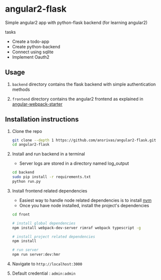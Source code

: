 # angular2-flask

Simple angular2 app with python-flask backend (for learning angular2)

tasks

-   Create a todo-app
-   Create python-backend
-   Connect using sqlite
-   Implement Oauth2

## Usage

1.  `backend` directory contains the flask backend with simple authentication methods

2.  `frontend` directory contains the angular2 frontend as explained in [angular-webpack-starter](https://github.com/AngularClass/angular2-webpack-starter)

## Installation instructions

1.  Clone the repo

    ```bash
    git clone --depth 1 https://github.com/ansrivas/angular2-flask.git
    cd angular2-flask
    ```

2.  Install and run backend in a terminal

    -   Server logs are stored in a directory named log_output

    ```bash
    cd backend
    sudo pip install -r requirements.txt
    python run.py
    ```

3.  Install frontend related dependencies

    -   Easiest way to handle node related dependencies is to install [nvm](https://github.com/creationix/nvm)
    -   Once you have node installed, install the project's dependencies

    ```bash
    cd front

    # install global dependencies
    npm install webpack-dev-server rimraf webpack typescript -g

    # install project related dependencies
    npm install

    # run server
    npm run server:dev:hmr
    ```

4.  Navigate to `http://localhost:3000`

5.  Default credential : `admin:admin`
